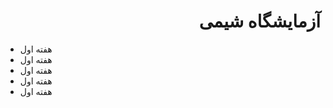 <h1 dir="rtl">آزمایشگاه شیمی</h1>

<div class="reports">
  <ul>
    <li><a href=""></a>هفته اول</li>
    <li><a href=""></a>هفته اول</li>
    <li><a href=""></a>هفته اول</li>
    <li><a href=""></a>هفته اول</li>
    <li><a href=""></a>هفته اول</li>
  </ul>
</div>
